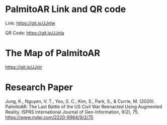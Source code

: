 # PalmitoAR Link and QR code
Link: https://git.io/JJnIw

QR Code: https://git.io/JJnIa

# The Map of PalmitoAR
https://git.io/JJnIr

# Research Paper

Jung, K., Nguyen, V. T., Yoo, S. C., Kim, S., Park, S., & Currie, M. (2020). PalmitoAR: The Last Battle of the US Civil War Reenacted Using Augmented Reality. ISPRS International Journal of Geo-Information, 9(2), 75.
https://www.mdpi.com/2220-9964/9/2/75
